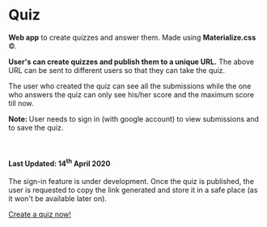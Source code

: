 # Quiz

<b>Web app</b> to create quizzes and answer them.
Made using <b>Materialize.css</b> &copy;.

<b>User's can create quizzes and publish them to a unique URL.</b>
The above URL can be sent to different users so that they can take the quiz.

The user who created the quiz can see all the submissions while the one who answers the quiz can only see his/her score and the maximum score till now.

<b>Note: </b>User needs to sign in (with google account) to view submissions and to save the quiz.

<br>

<h4>Last Updated: 14<sup>th</sup> April 2020</h4>
<p>The sign-in feature is under development. Once the quiz is published, the user is requested to copy the link generated and store it in a safe place (as it won't be available later on).</p>

<a href="https://studentsnitsk.ml/quiz/">Create a quiz now!</a>
